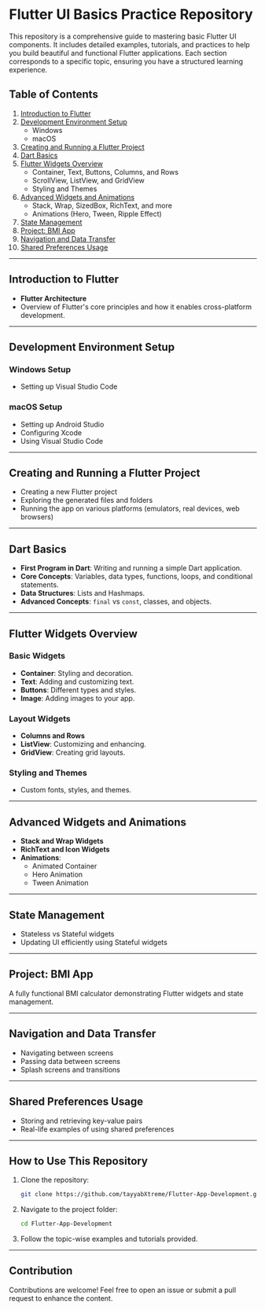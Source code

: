 # Flutter UI Basics Practice Repository

This repository is a comprehensive guide to mastering basic Flutter UI components. It includes detailed examples, tutorials, and practices to help you build beautiful and functional Flutter applications. Each section corresponds to a specific topic, ensuring you have a structured learning experience.

## Table of Contents

1. [Introduction to Flutter](#introduction-to-flutter)
2. [Development Environment Setup](#development-environment-setup)
    - Windows
    - macOS
3. [Creating and Running a Flutter Project](#creating-and-running-a-flutter-project)
4. [Dart Basics](#dart-basics)
5. [Flutter Widgets Overview](#flutter-widgets-overview)
    - Container, Text, Buttons, Columns, and Rows
    - ScrollView, ListView, and GridView
    - Styling and Themes
6. [Advanced Widgets and Animations](#advanced-widgets-and-animations)
    - Stack, Wrap, SizedBox, RichText, and more
    - Animations (Hero, Tween, Ripple Effect)
7. [State Management](#state-management)
8. [Project: BMI App](#project-bmi-app)
9. [Navigation and Data Transfer](#navigation-and-data-transfer)
10. [Shared Preferences Usage](#shared-preferences-usage)

---

## Introduction to Flutter

- **Flutter Architecture**
- Overview of Flutter's core principles and how it enables cross-platform development.

---

## Development Environment Setup

### Windows Setup
- Setting up Visual Studio Code

### macOS Setup
- Setting up Android Studio
- Configuring Xcode
- Using Visual Studio Code

---

## Creating and Running a Flutter Project

- Creating a new Flutter project
- Exploring the generated files and folders
- Running the app on various platforms (emulators, real devices, web browsers)

---

## Dart Basics

- **First Program in Dart**: Writing and running a simple Dart application.
- **Core Concepts**: Variables, data types, functions, loops, and conditional statements.
- **Data Structures**: Lists and Hashmaps.
- **Advanced Concepts**: `final` vs `const`, classes, and objects.

---

## Flutter Widgets Overview

### Basic Widgets
- **Container**: Styling and decoration.
- **Text**: Adding and customizing text.
- **Buttons**: Different types and styles.
- **Image**: Adding images to your app.

### Layout Widgets
- **Columns and Rows**
- **ListView**: Customizing and enhancing.
- **GridView**: Creating grid layouts.

### Styling and Themes
- Custom fonts, styles, and themes.

---

## Advanced Widgets and Animations

- **Stack and Wrap Widgets**
- **RichText and Icon Widgets**
- **Animations**:
  - Animated Container
  - Hero Animation
  - Tween Animation

---

## State Management

- Stateless vs Stateful widgets
- Updating UI efficiently using Stateful widgets

---

## Project: BMI App

A fully functional BMI calculator demonstrating Flutter widgets and state management.

---

## Navigation and Data Transfer

- Navigating between screens
- Passing data between screens
- Splash screens and transitions

---

## Shared Preferences Usage

- Storing and retrieving key-value pairs
- Real-life examples of using shared preferences

---

## How to Use This Repository

1. Clone the repository:
   ```bash
   git clone https://github.com/tayyabXtreme/Flutter-App-Development.git
   ```
2. Navigate to the project folder:
   ```bash
   cd Flutter-App-Development
   ```
3. Follow the topic-wise examples and tutorials provided.

---

## Contribution

Contributions are welcome! Feel free to open an issue or submit a pull request to enhance the content.

